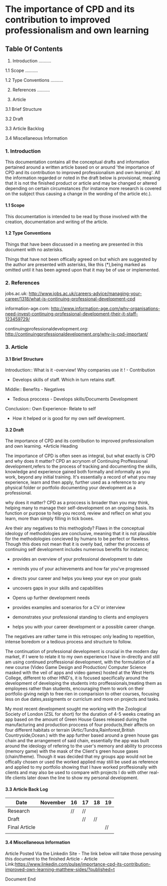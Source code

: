 # The importance of CPD and its contribution to improved professionalism and own learning


## Table Of Contents

1. Introduction ..........

1.1 Scope ..........

1.2 Type Conventions ..........

2. References ..........

3. Article

3.1 Brief Structure

3.2 Draft

3.3 Article Backlog

3.4 Miscellaneous Information 


### 1. Introduction

This documentation contains all the conceptual drafts and information pertained around a written article based on or around 'the importance of CPD and its contribution to improved professionalism and own learning'. All the information regarded or noted in the draft below is provisional, meaning that it is not the finished product or article and may be changed or altered depending on certain circumstances (for instance more research is covered on the subject thus causing a change in the wording of the article etc.).

#### 1.1 Scope
This documentation is intended to be read by those involved with the creation, documentation and writing of the article.

#### 1.2 Type Conventions

Things that have been discussed in a meeting are presented in this document with no asterisks.

Things that have not been offically agreed on but which are suggested by the author are presented with asterisks, like this (*),being marked as omitted until it has been agreed upon that it may be of use or implemented.

### 2. References 

jobs.ac.uk: http://www.jobs.ac.uk/careers-advice/managing-your-career/1318/what-is-continuing-professional-development-cpd

information-age.com: http://www.information-age.com/why-organisations-need-invest-continuing-professional-development-their-it-staff-123459729/

continuingprofessionaldevelopment.org: http://continuingprofessionaldevelopment.org/why-is-cpd-important/


### 3. Article

#### 3.1 Brief Structure

Introduction::
What is it -overview!
Why companies use it ! - Contribution 
- Develops skills of staff. Which in turn  retains staff.

Middle::
Benefits - Negatives
- Tedious proccess - Develops skills/Documents Development

Conclusion::
Own Experience- Relate to self
- How it helped or is good for my own self development.

#### 3.2 Draft
The importance of CPD and its contribution to improved professionalism and own learning. *Article Heading

The importance of CPD is often seen as integral, but what exactly is CPD and why does it matter? CPD an acrynom of Continuing Proffessional development,refers to the process of tracking and documenting the skills, knowledge and experience gained both formally and informally as you work, beyond any initial training. It's essentially a record of what you may experience, learn and then apply, further used as a reference to any physical folder or portfolio documenting your development as a professional.  

why does it matter? CPD as a proccess is broader than you may think, helping many to manage their self-development on an ongoing basis. Its function or purpose to help you record, review and reflect on what you learn, more than simply filling in tick boxes.

Are their any negatives to this methoglody? Flaws in the conceptual ideology of methodologies are conclusive, meaning that it is not plausible for the methodologies concieved by humans to be perfect or flawless. Though this does not mean that it is overly bad, rather the proccess of continuing self development includes numerous benefits for instance;  

- provides an overview of your professional development to date

- reminds you of your achievements and how far you've progressed

- directs your career and helps you keep your eye on your goals

- uncovers gaps in your skills and capabilities

- Opens up further development needs

- provides examples and scenarios for a CV or interview

- demonstrates your professional standing to clients and employers

- helps you with your career development or a possible career change. 

The negatives are rather tame in this retrospec only leading to repetition, intense boredom or a tedious process and structure to follow.

The continuation of professional development is crucial in the modern day market, if I were to relate it to my own experience I have in-directly and still am using continued proffessional development, with the formulation of a new course (Video Game Design and Production/ Computer Science masked with the veil of apps and video games) hosted at the West Herts College, different to other HND's, it is focused specifically around the development of developing the students into proffessionals,treating them as employees rather than students, encouraging them to work on their portfolio giving neigh to free rien in comparision to other courses, focusing less on due dates,assigments or curriclum and more on projects and tasks. 

My most recent development sought me working with the Zoological Society of London (ZSL for short) for the duration of 4-5 weeks creating an app based on the amount of Green House Gases released during the manufacturing and production proccess of four products,their affects on four different habitats or terrain (Artic/Tundra,Rainforest,British Countryside,Ocean.) with the app further based around a green house gas chain and the arrangement of said chain, essentially the app was built around the ideology of refering to the user's memory and ability to proccess (memory game) with the mask of the Client's green house gases (chain/theme).  Though it was decided that my groups app would not be offically chosen or used the worked applied may still be used as reference and applied to my portfolio showing that I have worked proffesionally with clients and may also be used to compare with projects I do with other real-life clients later down the line to show my personal development.

#### 3.3 Article Back Log

| Date        |November | 16 | 17 | 18 | 19 | 
|-------------|---------|----|----|----|----|
|Research     |         | // | // |    |    |    
|Draft        |         |    | // | // |    |   
|Final Article|         |    |    |    | // |
|                                           |   

#### 3.4 Miscellaneous Information 
Article Posted Via the Linkedin Site - The link below will take those perusing this document to the finished Article -
Article Link:https://www.linkedin.com/pulse/importance-cpd-its-contribution-improved-own-learning-matthew-sides/?published=t


Document End
